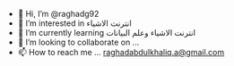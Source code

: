 - 👋 Hi, I’m @raghadg92
- 👀 I’m interested in انترنت الاشياء 
- 🌱 I’m currently learning انترنت الاشياء وعلم البيانات
- 💞️ I’m looking to collaborate on ...
- 📫 How to reach me ...  raghadabdulkhaliq.a@gmail.com

<!---
raghadg92/raghadg92 is a ✨ special ✨ repository because its `README.md` (this file) appears on your GitHub profile.
You can click the Preview link to take a look at your changes.
--->
